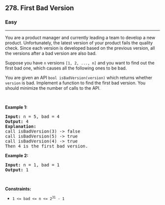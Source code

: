 <h2>278. First Bad Version</h2><h3>Easy</h3><hr><div style="user-select: auto;"><p style="user-select: auto;">You are a product manager and currently leading a team to develop a new product. Unfortunately, the latest version of your product fails the quality check. Since each version is developed based on the previous version, all the versions after a bad version are also bad.</p>

<p style="user-select: auto;">Suppose you have <code style="user-select: auto;">n</code> versions <code style="user-select: auto;">[1, 2, ..., n]</code> and you want to find out the first bad one, which causes all the following ones to be bad.</p>

<p style="user-select: auto;">You are given an API <code style="user-select: auto;">bool isBadVersion(version)</code> which returns whether <code style="user-select: auto;">version</code> is bad. Implement a function to find the first bad version. You should minimize the number of calls to the API.</p>

<p style="user-select: auto;">&nbsp;</p>
<p style="user-select: auto;"><strong style="user-select: auto;">Example 1:</strong></p>

<pre style="user-select: auto;"><strong style="user-select: auto;">Input:</strong> n = 5, bad = 4
<strong style="user-select: auto;">Output:</strong> 4
<strong style="user-select: auto;">Explanation:</strong>
call isBadVersion(3) -&gt; false
call isBadVersion(5)&nbsp;-&gt; true
call isBadVersion(4)&nbsp;-&gt; true
Then 4 is the first bad version.
</pre>

<p style="user-select: auto;"><strong style="user-select: auto;">Example 2:</strong></p>

<pre style="user-select: auto;"><strong style="user-select: auto;">Input:</strong> n = 1, bad = 1
<strong style="user-select: auto;">Output:</strong> 1
</pre>

<p style="user-select: auto;">&nbsp;</p>
<p style="user-select: auto;"><strong style="user-select: auto;">Constraints:</strong></p>

<ul style="user-select: auto;">
	<li style="user-select: auto;"><code style="user-select: auto;">1 &lt;= bad &lt;= n &lt;= 2<sup style="user-select: auto;">31</sup> - 1</code></li>
</ul>
</div>